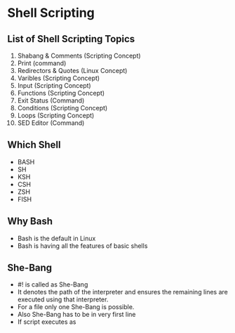 # Shell Scripting
## List of Shell Scripting Topics
1. Shabang & Comments   (Scripting Concept)
2. Print                (command)
3. Redirectors & Quotes (Linux Concept)
4. Varibles             (Scripting Concept)
5. Input                (Scripting Concept)
6. Functions            (Scripting Concept)
7. Exit Status          (Command)
8. Conditions           (Scripting Concept)
9. Loops                (Scripting Concept)
10. SED Editor          (Command)

## Which Shell
- BASH
- SH
- KSH 
- CSH
- ZSH
- FISH
## Why Bash
- Bash is the default in Linux
- Bash is having all the features of basic shells
## She-Bang
- #! is called as She-Bang
- It denotes the path of the interpreter and ensures the remaining lines are executed using that interpreter.
- For a file only one She-Bang is possible.
- Also She-Bang has to be in very first line
- If script executes as <shell> <script> then mentioned shell will be used
- If the script is executed as ./script then she-bang is used.
- If the script is executed as ./script but she-bang is not there then default shell bash is used
<p align="center">
  <img src="https://github.com/sudheermuthyala/RK/blob/main/i/2023-02-16-08-34-54.png" />
    </p>

## Comments
- Any line starting with a `# character` then that line will be ignored by the interpreter.
